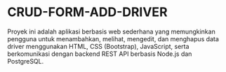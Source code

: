 # CRUD-FORM-ADD-DRIVER
Proyek ini adalah aplikasi berbasis web sederhana yang memungkinkan pengguna untuk menambahkan, melihat, mengedit, dan menghapus data driver menggunakan HTML, CSS (Bootstrap), JavaScript, serta berkomunikasi dengan backend REST API berbasis Node.js dan PostgreSQL.
